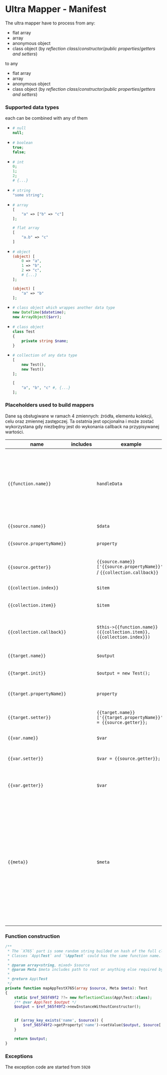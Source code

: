 # Ultra Mapper - Manifest

The ultra mapper have to process from any:

- flat array
- array
- anonymous object
- class object (by *reflection class*/*constructor*/*public properties*/*getters and setters*)

to any

- flat array
- array
- anonymous object
- class object (by *reflection class*/*constructor*/*public properties*/*getters and setters*)

### Supported data types

each can be combined with any of them

- 
    ```php
    # null
    null;
    ```
- 
    ```php
    # boolean
    true;
    false;
    ```
- 
    ```php
    # int
    0;
    1;
    2;
    # {...}
    ```
- 
    ```php
    # string
    "some string";
    ```
- 
    ```php
    # array
    [
        "a" => ["b" => "c"]
    ];

    # flat array
    [
        "a.b" => "c"
    ]
    ```
- 
    ```php
    # object
    (object) [
        0 => "a",
        1 => "b",
        2 => "c",
        # {...}
    ];

    (object) [
        "a" => "b"
    ];
    ```
- 
    ```php
    # class object which wrappes another data type
    new DateTime($datetime);
    new ArrayObject($arr);
    ```
- 
    ```php
    # class object
    class Test
    {
        private string $name;
    }
    ```
- 
    ```php
    # collection of any data type
    [
        new Test(),
        new Test()
    ];
    
    [
        "a", "b", "c" #, {...}
    ];
    ```

### Placeholders used to build mappers

Dane są obsługiwane w ramach 4 zmiennych: źródła, elementu kolekcji, celu oraz zmiennej zastępczej. Ta ostatnia jest opcjonalna i może zostać wykorzystana gdy niezbędny jest do wykonania callback na przypisywanej wartości.

| name | includes | example | description |
| - | - | - | - |
| `{{function.name}}` | | `handleData` | Nazwa funkcji wykonującej mapowanie. Taka funkcja przyjmuje dane oraz dowolne inne argumenty, np. indeks w pętli, oraz zwraca dane wyjściowe.
| `{{source.name}}` | | `$data` | Źródło danej wartości
| `{{source.propertyName}}` | | `property` | Nazwa właściwości w źródle
| `{{source.getter}}` | | `{{source.name}}['{{source.propertyName}}']` / `{{collection.callback}}` | Określa sposób pobrania wartości z źródła
| `{{collection.index}}` | | `$item` | Indeks danej w kolekcji
| `{{collection.item}}` | | `$item` | Źródło danej wartości w kolekcji
| `{{collection.callback}}` | | `$this->{{function.name}}({{collection.item}}, {{collection.index}})` | Określa sposób wywołania funkcji callback na elemencie kolekcji
| `{{target.name}}` | | `$output` | Opis zmiennej wyjściowej
| `{{target.init}}` | | `$output = new Test();` | Inicjator zmiennej wyjściowej
| `{{target.propertyName}}` | | `property` | Nazwa właściwości wyjściowej
| `{{target.setter}}` | | `{{target.name}}['{{target.propertyName}}'] = {{source.getter}};` | Określa sposób przypisania wartości wyjściowej
| `{{var.name}}` | | `$var` | Nazwa zmiennej zastępczej
| `{{var.setter}}` | | `$var = {{source.getter}};` | Sposób przypisania zmiennej zastępczej
| `{{var.getter}}` | | `$var` | Sposób pobrania wartości z zmiennej zastępczej
| `{{meta}}` | | `$meta` | Specjalna zmienna przechowująca meta informacje dla wybranej właściwości. Znajdą się tutaj takie dane jak: pełna ścieżka własciwości, indeks w kolekcji i wszystkie inne dane niezbędne w procesie mapowania. Pomysł: przechowywanie wyjątków, żeby potem zwrócić je zbiorczo.

### Function construction

```php
/**
 * The `X765` part is some random string builded on hash of the full classname.
 * Classes `App\Test` and `\AppTest` could has the same function name.
 * 
 * @param array<string, mixed> $source
 * @param Meta $meta includes path to root or anything else required by mapping process
 * 
 * @return App\Test
 */
private function mapAppTestX765(array $source, Meta $meta): Test
{
    static $ref_565f49f2 ??= new ReflectionClass(App\Test::class);
    /** @var App\Test $output */
    $output = $ref_565f49f2->newInstanceWithoutConstructor();

    
    if (array_key_exists('name', $source)) {
        $ref_565f49f2->getProperty('name')->setValue($output, $source['name']);
    }

    return $output;
}
```

### Exceptions

The exception code are started from `5920`
